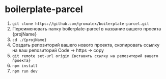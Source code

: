 # boilerplate-parcel

1. `git clone https://github.com/gromalex/boilerplate-parcel.git`
2. Переименовать папку boilerplate-parcel в название вашего проекта {projName}
3. `cd ./{projName}`
4. Создать репозиторий вашего нового проекта, скопировать ссылку на ваш репозиторий Code -> https -> copy
5. `git remote set-url origin {вставить ссылку на репозиторий вашего проекта}`
6. `npm install`
7. `npm run dev`
